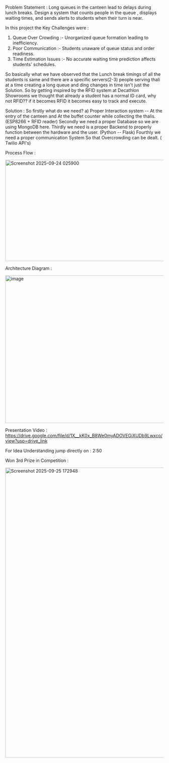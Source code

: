 Problem Statement :  Long queues in the canteen lead to delays during lunch breaks. Design a system that counts people in the queue , displays waiting times, and sends alerts to students when their turn is near.

In this project the Key Challenges were :
1) Queue Over Crowding :- Unorganized queue formation leading to inefficiency.
2) Poor Communication :- Students unaware of queue status and order readiness.
3) Time Estimation Issues :- No accurate waiting time prediction affects students' schedules.

So basically what we have observed that the Lunch break timings of all the students is same and there are a specific servers(2-3) people serving thali at a time creating a long queue and ding changes in time isn't just the Solution. So by getting inspired by the RFID system at Decathlon Showrooms we thought that already a student has a normal ID card, why not RFID?? if it becomes RFID it becomes easy to track and execute.

Solution : So firstly what do we need? a) Proper Interaction system -- At the entry of the canteen and At the buffet counter while collecting the thalis. (ESP8266 + RFID reader)
                Secondly we need a proper Database so we are using MongoDB here. 
                Thirdly we need is a proper Backend to properly function between the hardware and the user. (Python -- Flask)
                Fourthly we need a proper communication System So that Overcrowding can be dealt. ( Twilio API's)

Process Flow : 

<img width="1361" height="321" alt="Screenshot 2025-09-24 025900" src="https://github.com/user-attachments/assets/b0f1cfe5-f2d7-4267-8285-3010cc1927bc" />


Architecture Diagram : 


<img width="842" height="468" alt="image" src="https://github.com/user-attachments/assets/1a666d2b-ac24-4def-860f-dda40bde61f4" />




Presentation Video : 
https://drive.google.com/file/d/1X__kK0x_B8We0myADOVEGiXUDb9Lwxco/view?usp=drive_link


For Idea Understanding jump directly on : 2:50 


Won 3rd Prize in Competition : 

<img width="1296" height="919" alt="Screenshot 2025-09-25 172948" src="https://github.com/user-attachments/assets/210e8e5b-6319-485e-84ab-f59fbd86dec5" />



